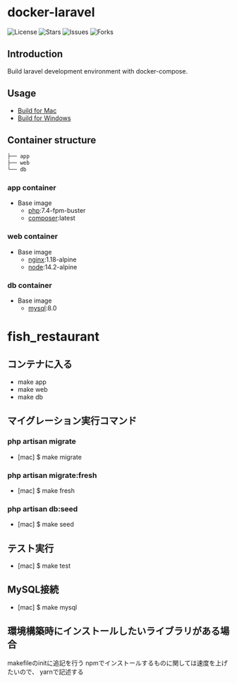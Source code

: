 # docker-laravel

![License](https://img.shields.io/github/license/ucan-lab/docker-laravel?color=f05340)
![Stars](https://img.shields.io/github/stars/ucan-lab/docker-laravel?color=f05340)
![Issues](https://img.shields.io/github/issues/ucan-lab/docker-laravel?color=f05340)
![Forks](https://img.shields.io/github/forks/ucan-lab/docker-laravel?color=f05340)

## Introduction

Build laravel development environment with docker-compose.

## Usage

- [Build for Mac](https://github.com/ucan-lab/docker-laravel/wiki/Build-for-Mac)
- [Build for Windows](https://github.com/ucan-lab/docker-laravel/wiki/Build-for-Windows)

## Container structure

```bash
├── app
├── web
└── db
```

### app container

- Base image
  - [php](https://hub.docker.com/_/php):7.4-fpm-buster
  - [composer](https://hub.docker.com/_/composer):latest

### web container

- Base image
  - [nginx](https://hub.docker.com/_/nginx):1.18-alpine
  - [node](https://hub.docker.com/_/node):14.2-alpine

### db container

- Base image
  - [mysql](https://hub.docker.com/_/mysql):8.0

# fish_restaurant
## コンテナに入る
- make app
- make web
- make db

## マイグレーション実行コマンド
### php artisan migrate
- [mac] $ make migrate

### php artisan migrate:fresh
- [mac] $ make fresh

### php artisan db:seed
- [mac] $ make seed

## テスト実行
- [mac] $ make test

## MySQL接続
- [mac] $ make mysql

## 環境構築時にインストールしたいライブラリがある場合
makefileのinitに追記を行う
npmでインストールするものに関しては速度を上げたいので、
yarnで記述する